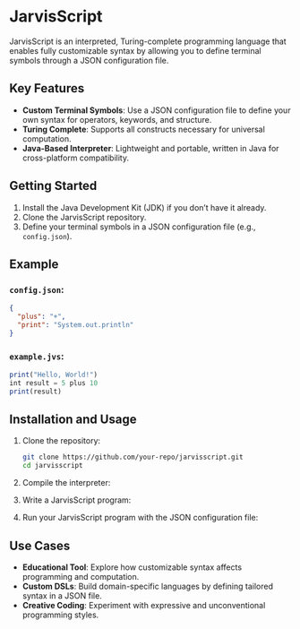 # JarvisScript

JarvisScript is an interpreted, Turing-complete programming language that enables fully customizable syntax by allowing you to define terminal symbols through a JSON configuration file.

## Key Features

- **Custom Terminal Symbols**: Use a JSON configuration file to define your own syntax for operators, keywords, and structure.
- **Turing Complete**: Supports all constructs necessary for universal computation.
- **Java-Based Interpreter**: Lightweight and portable, written in Java for cross-platform compatibility.

## Getting Started

1. Install the Java Development Kit (JDK) if you don’t have it already.
2. Clone the JarvisScript repository.
3. Define your terminal symbols in a JSON configuration file (e.g., `config.json`).

## Example

### `config.json`:
```json
{
  "plus": "+",
  "print": "System.out.println"
}
```

### `example.jvs`:
```javascript
print("Hello, World!")
int result = 5 plus 10
print(result)
```

## Installation and Usage

1. Clone the repository:
    ```bash
    git clone https://github.com/your-repo/jarvisscript.git
    cd jarvisscript
    ```

2. Compile the interpreter:
3. Write a JarvisScript program:
4. Run your JarvisScript program with the JSON configuration file:

## Use Cases

- **Educational Tool**: Explore how customizable syntax affects programming and computation.
- **Custom DSLs**: Build domain-specific languages by defining tailored syntax in a JSON file.
- **Creative Coding**: Experiment with expressive and unconventional programming styles.
